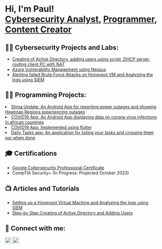 <h1>Hi, I'm Paul! <br/><a href="https://github.com/paulokeyo">Cybersecurity Analyst</a>, <a href="https://github.com/paulokeyo/">Programmer</a>, <a href="https://www.medium.com/@okeyopaul">Content Creator</a></h1>

<h2>👨‍💻 Cybersecurity Projects and Labs:</h2>

- [Creating of Active Directory, adding users using script, DHCP server, routing client PC with NAT ](https://github.com/paulokeyo/AD-DS)
- [Azure Vulnerability Management using Nessus](https://github.com/paulokeyo/nessus)
- [Alerting failed Brute Force Attacks on Honeypot VM and Analyzing the logs using SIEM](https://github.com/paulokeyo/failedRDPAttacks)

<h2>👨‍💻 Programming Projects:</h2

- [Stima Update: An Android App for reporting power outages and showing Heatmap Regions experiencing outages ](https://github.com/paulokeyo/StimaUpdate)
- [COVID19 App: An Android App displaying data on corona virus infections in african countries](https://github.com/paulokeyo/Covid19_Africa_Tracker-App)
- [COVID19 App: Implemented using flutter](https://github.com/paulokeyo/african_covid19_tracker)
- [Daily Tasks app: An application for listing your tasks and crossing them our when done](https://github.com/paulokeyo/flutter_tasks_app) 

<h2>🎓 Certifications</h2>

- [Google Cybersecurity Professional Certificate](https://coursera.org/share/e3bce7cf10148adb65302e1c9ef091ef)
- CompTIA Security+ (In Progress: Projected October 2023)

<h2>📺 Articles and Tutorials</h2>

- [Setting up a Honeypot Virtual Machine and Analyzing the logs using SIEM](https://medium.com/@okeyopaul/creating-a-honeypot-windows-10-virtual-machine-and-analyzing-the-logs-using-microsoft-sentinel-985b57979c41)
- [Step-by Step Creating of Active Directory and Adding Users](https://medium.com/@okeyopaul/step-by-step-creating-of-active-directory-and-adding-users-adf18611f0da)

<h2> 🤳 Connect with me:</h2>

[<img align="left" alt="JoshMadakor | Twitter" width="22px" src="https://cdn.jsdelivr.net/npm/simple-icons@v3/icons/twitter.svg" />][twitter]
[<img align="left" alt="JoshMadakor | LinkedIn" width="22px" src="https://cdn.jsdelivr.net/npm/simple-icons@v3/icons/linkedin.svg" />][linkedin]


[twitter]: https://twitter.com/ampaul_
[linkedin]: https://linkedin.com/in/zzzzzz

<!--
**paulokeyo/paulokeyo** is a ✨ _special_ ✨ repository because its `README.md` (this file) appears on your GitHub profile.

Here are some ideas to get you started:

- 🔭 I’m currently working on ...
- 🌱 I’m currently learning ...
- 👯 I’m looking to collaborate on ...
- 🤔 I’m looking for help with ...
- 💬 Ask me about ...
- 📫 How to reach me: ...
- 😄 Pronouns: ...
- ⚡ Fun fact: ...
-->
